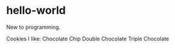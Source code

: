 # hello-world
New to programming.

Cookies I like: 
  Chocolate Chip
  Double Chocolate
  Triple Chocolate
